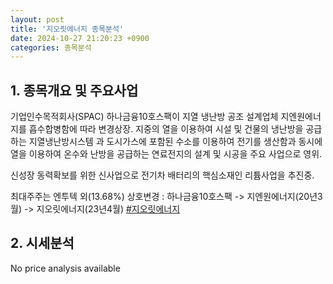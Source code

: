 ```yaml
---
layout: post
title: '지오릿에너지 종목분석'
date: 2024-10-27 21:20:23 +0900
categories: 종목분석
---
```


## 1. 종목개요 및 주요사업

기업인수목적회사(SPAC) 하나금융10호스팩이 지열 냉난방 공조 설계업체 지엔원에너지를 흡수합병함에 따라 변경상장. 지중의 열을 이용하여 시설 및 건물의 냉난방을 공급하는 지열냉난방시스템 과 도시가스에 포함된 수소를 이용하여 전기를 생산함과 동시에 열을 이용하여 온수와 난방을 공급하는 연료전지의 설계 및 시공을 주요 사업으로 영위. 

신성장 동력확보를 위한 신사업으로 전기차 배터리의 핵심소재인 리튬사업을 추진중.

최대주주는 엔투텍 외(13.68%) 상호변경 : 하나금융10호스팩 -> 지엔원에너지(20년3월) -> 지오릿에너지(23년4월)
[#지오릿에너지](#)

## 2. 시세분석

No price analysis available
